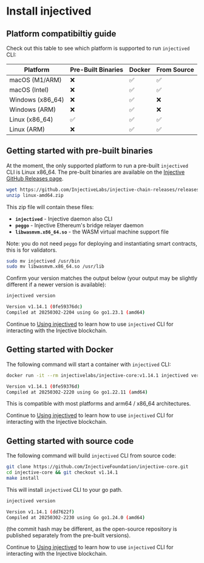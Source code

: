 # Install injectived

## Platform compatibiltiy guide

Check out this table to see which platform is supported to run `injectived` CLI:

| Platform | Pre-Built Binaries | Docker | From Source |
|----------|-------------------|--------|------------|
| macOS (M1/ARM) | ❌ | ✅ | ✅ |
| macOS (Intel) | ❌ | ✅ | ✅ |
| Windows (x86_64) | ❌ | ✅ | ❌ |
| Windows (ARM) | ❌ | ✅ | ❌ |
| Linux (x86_64) | ✅ | ✅ | ✅ |
| Linux (ARM) | ❌ | ✅ | ✅ |


## Getting started with pre-built binaries

At the moment, the only supported platform to run a pre-built `injectived` CLI is Linux x86_64. The pre-built binaries are available on the [Injective GitHub Releases page](https://github.com/InjectiveLabs/injective-chain-releases/releases).

```bash
wget https://github.com/InjectiveLabs/injective-chain-releases/releases/download/v1.14.1-1740773301/linux-amd64.zip
unzip linux-amd64.zip
```

This zip file will contain these files:

* **`injectived`** - Injective daemon also CLI
* **`peggo`** - Injective Ethereum's bridge relayer daemon
* **`libwasmvm.x86_64.so`** - the WASM virtual machine support file

Note: you do not need `peggo` for deploying and instantiating smart contracts, this is for validators.

```bash
sudo mv injectived /usr/bin
sudo mv libwasmvm.x86_64.so /usr/lib
```

Confirm your version matches the output below (your output may be slightly different if a newer version is available):

```bash
injectived version

Version v1.14.1 (0fe59376dc)
Compiled at 20250302-2204 using Go go1.23.1 (amd64)
```

Continue to [Using injectived](./using-injectived.md) to learn how to use `injectived` CLI for interacting with the Injective blockchain. 

## Getting started with Docker

The following command will start a container with `injectived` CLI:

```bash
docker run -it --rm injectivelabs/injective-core:v1.14.1 injectived version

Version v1.14.1 (0fe59376d)
Compiled at 20250302-2220 using Go go1.22.11 (amd64)
```

This is compatible with most platforms and arm64 / x86_64 architectures.


Continue to [Using injectived](./using-injectived.md) to learn how to use `injectived` CLI for interacting with the Injective blockchain. 


## Getting started with source code

The following command will build `injectived` CLI from source code:

```bash
git clone https://github.com/InjectiveFoundation/injective-core.git
cd injective-core && git checkout v1.14.1
make install
```

This will install `injectived` CLI to your go path.

```bash
injectived version

Version v1.14.1 (dd7622f)
Compiled at 20250302-2230 using Go go1.24.0 (amd64)
```

(the commit hash may be different, as the open-source repository is published separately from the pre-built versions).

Continue to [Using injectived](./using-injectived.md) to learn how to use `injectived` CLI for interacting with the Injective blockchain. 

